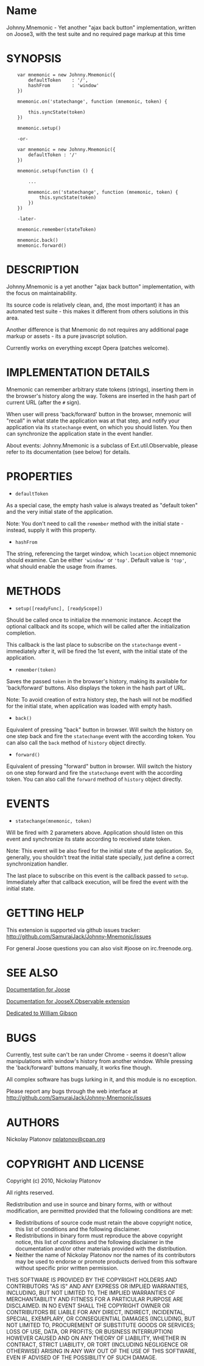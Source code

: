 Name
====

Johnny.Mnemonic - Yet another "ajax back button" implementation, written on Joose3, with the test suite and no required page markup at this time


SYNOPSIS
========


        var mnemonic = new Johnny.Mnemonic({
            defaultToken    : '/',
            hashFrom        : 'window'
        })
        
        mnemonic.on('statechange', function (mnemonic, token) {
            
            this.syncState(token)
        })
        
        mnemonic.setup()
        
        -or-

        var mnemonic = new Johnny.Mnemonic({
            defaultToken : '/'
        })
        
        mnemonic.setup(function () {
        
            ...
        
            mnemonic.on('statechange', function (mnemonic, token) {
                this.syncState(token)
            })
        })
        
        -later-
        
        mnemonic.remember(stateToken)
        
        mnemonic.back()
        mnemonic.forward()


DESCRIPTION
===========

Johnny.Mnemonic is a yet another "ajax back button" implementation, with the focus on maintainability. 

Its source code is relatively clean, and, (the most important) it has an automated test suite - this makes it different from others solutions in this area.

Another difference is that Mnemonic do not requires any additional page markup or assets - its a pure javascript solution. 

Currently works on everything except Opera (patches welcome).


IMPLEMENTATION DETAILS
======================

Mnemonic can remember arbitrary state tokens (strings), inserting them in the browser's history along the way.
Tokens are inserted in the hash part of current URL (after the `#` sign).

When user will press 'back/forward' button in the browser, mnemonic will "recall" in what state the application was at that step, and notify your application 
via its `statechange` event, on which you should listen. You then can synchronize the application state in the event handler.

About events: Johnny.Mnemonic is a subclass of Ext.util.Observable, please refer to its documentation (see below) for details.   


PROPERTIES
==========

- `defaultToken`

As a special case, the empty hash value is always treated as "default token" and the very initial state of the application. 

Note: You don't need to call the `remember` method with the initial state - instead, supply it with this property.

- `hashFrom`

The string, referencing the target window, which `location` object mnemonic should examine. Can be either `'window'` or `'top'`. Default value is `'top'`, what should enable
the usage from iframes.

 
METHODS
=======

- `setup([readyFunc], [readyScope])`

Should be called once to initialize the mnemonic instance. Accept the optional callback and its scope, which will be called after the initialization completion.

This callback is the last place to subscribe on the `statechange` event - immediately after it, will be fired the 1st event, with the initial state of the application.


- `remember(token)`

Saves the passed `token` in the browser's history, making its available for 'back/forward' buttons. Also displays the token in the hash part of URL.

Note: To avoid creation of extra history step, the hash will not be modified for the initial state, when application was loaded with empty hash.


- `back()`

Equivalent of pressing "back" button in browser. Will switch the history on one step back and fire the `statechange` event with the according token.
You can also call the `back` method of `history` object directly.

- `forward()`

Equivalent of pressing "forward" button in browser. Will switch the history on one step forward and fire the `statechange` event with the according token.
You can also call the `forward` method of `history` object directly.


EVENTS
======

- `statechange(mnemonic, token)`

Will be fired with 2 parameters above. Application should listen on this event and synchronize its state according to received state token.

Note: This event will be also fired for the initial state of the application. So, generally, you shouldn't treat the initial state specially, just
define a correct synchronization handler. 

The last place to subscribe on this event is the callback passed to `setup`. Immediately after that callback execution, will be fired the event with the initial state.  


GETTING HELP
============

This extension is supported via github issues tracker: <http://github.com/SamuraiJack/Johnny-Mnemonic/issues>

For general Joose questions you can also visit #joose on irc.freenode.org. 


SEE ALSO
========

[Documentation for Joose](http://joose.github.com/Joose/doc/html/Joose.html)

[Documentation for JooseX.Observable extension](http://samuraijack.github.com/JooseX-Observable/doc/html/JooseX/Observable.html)

[Dedicated to William Gibson](http://project.cyberpunk.ru/lib/johnny_mnemonic/)



BUGS
====

Currently, test suite can't be ran under Chrome - seems it doesn't allow manipulations with window's history from another window.
While pressing the 'back/forward' buttons manually, it works fine though.

All complex software has bugs lurking in it, and this module is no exception.

Please report any bugs through the web interface at <http://github.com/SamuraiJack/Johnny-Mnemonic/issues>


AUTHORS
=======

Nickolay Platonov [nplatonov@cpan.org](mailto:nplatonov@cpan.org)



COPYRIGHT AND LICENSE
=====================

Copyright (c) 2010, Nickolay Platonov

All rights reserved.

Redistribution and use in source and binary forms, with or without modification, are permitted provided that the following conditions are met:

* Redistributions of source code must retain the above copyright notice, this list of conditions and the following disclaimer.
* Redistributions in binary form must reproduce the above copyright notice, this list of conditions and the following disclaimer in the documentation and/or other materials provided with the distribution.
* Neither the name of Nickolay Platonov nor the names of its contributors may be used to endorse or promote products derived from this software without specific prior written permission. 

THIS SOFTWARE IS PROVIDED BY THE COPYRIGHT HOLDERS AND CONTRIBUTORS "AS IS" AND ANY EXPRESS OR IMPLIED WARRANTIES, INCLUDING, BUT NOT LIMITED TO, THE IMPLIED WARRANTIES OF MERCHANTABILITY AND FITNESS FOR A PARTICULAR PURPOSE ARE DISCLAIMED. IN NO EVENT SHALL THE COPYRIGHT OWNER OR CONTRIBUTORS BE LIABLE FOR ANY DIRECT, INDIRECT, INCIDENTAL, SPECIAL, EXEMPLARY, OR CONSEQUENTIAL DAMAGES (INCLUDING, BUT NOT LIMITED TO, PROCUREMENT OF SUBSTITUTE GOODS OR SERVICES; LOSS OF USE, DATA, OR PROFITS; OR BUSINESS INTERRUPTION) HOWEVER CAUSED AND ON ANY THEORY OF LIABILITY, WHETHER IN CONTRACT, STRICT LIABILITY, OR TORT (INCLUDING NEGLIGENCE OR OTHERWISE) ARISING IN ANY WAY OUT OF THE USE OF THIS SOFTWARE, EVEN IF ADVISED OF THE POSSIBILITY OF SUCH DAMAGE. 
